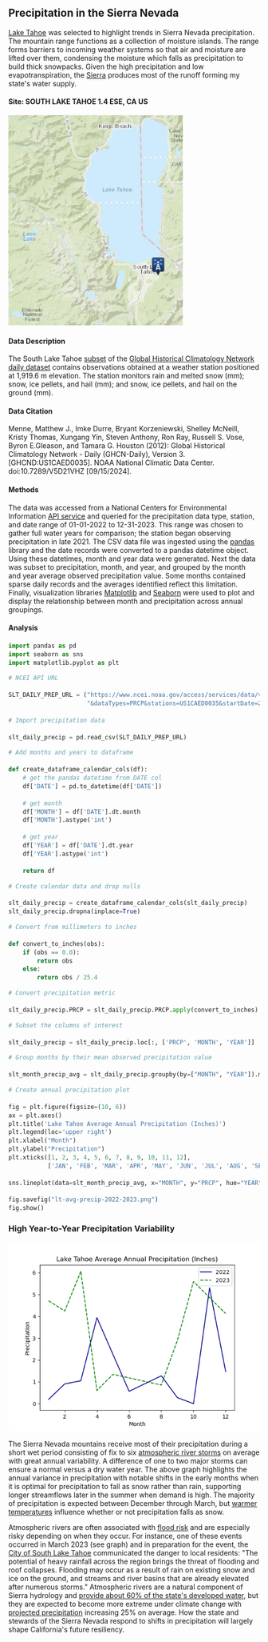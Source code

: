 ## Precipitation in the Sierra Nevada

[Lake Tahoe](https://www.fs.usda.gov/main/ltbmu/about-forest/about-area) was selected to highlight trends in Sierra Nevada precipitation. The mountain range functions as a collection of moisture islands. The range forms barriers to incoming weather systems so that air and moisture are lifted over them, condensing the moisture which falls as precipitation to build thick snowpacks. Given the high precipitation and low evapotranspiration, the [Sierra](https://www.fs.usda.gov/psw/publications/documents/psw_gtr272/psw_gtr272_013.pdf) produces most of the runoff forming my state's water supply. 

#### Site: SOUTH LAKE TAHOE 1.4 ESE, CA US

<img src="south_lake_tahoe_station.png" alt="South Lake Tahoe Station" width="350px" height="420px">

#### Data Description

The South Lake Tahoe [subset](https://www.ncdc.noaa.gov/cdo-web/datasets/GHCND/stations/GHCND:US1CAED0035/detail) of the [Global Historical Climatology Network daily dataset](https://www.ncei.noaa.gov/metadata/geoportal/rest/metadata/item/gov.noaa.ncdc:C00861/html) contains observations obtained at a weather station positioned at 1,919.6 m elevation. The station monitors rain and melted snow (mm); snow, ice pellets, and hail (mm); and snow, ice pellets, and hail on the ground (mm). 

#### Data Citation

Menne, Matthew J., Imke Durre, Bryant Korzeniewski, Shelley McNeill, Kristy Thomas, Xungang Yin, Steven Anthony, Ron Ray, Russell S. Vose, Byron E.Gleason, and Tamara G. Houston (2012): Global Historical Climatology Network - Daily (GHCN-Daily), Version 3. [GHCND:US1CAED0035]. NOAA National Climatic Data Center. doi:10.7289/V5D21VHZ [09/15/2024].

#### Methods

The data was accessed from a National Centers for Environmental Information [API service](https://www.ncei.noaa.gov/support/access-data-service-api-user-documentation) and queried for the precipitation data type, station, and date range of 01-01-2022 to 12-31-2023. This range was chosen to gather full water years for comparison; the station began observing precipitation in late 2021. The CSV data file was ingested using the [pandas](https://pandas.pydata.org/) library and the date records were converted to a pandas datetime object. Using these datetimes, month and year data were generated. Next the data was subset to precipitation, month, and year, and grouped by the month and year average observed precipitation value. Some months contained sparse daily records and the averages identified reflect this limitation. Finally, visualization libraries [Matplotlib](https://matplotlib.org/) and [Seaborn](https://seaborn.pydata.org/) were used to plot and display the relationship between month and precipitation across annual groupings.  

#### Analysis 

```python
import pandas as pd
import seaborn as sns
import matplotlib.pyplot as plt
```

```python
# NCEI API URL

SLT_DAILY_PREP_URL = ("https://www.ncei.noaa.gov/access/services/data/v1?dataset=daily-summaries"+
                      "&dataTypes=PRCP&stations=US1CAED0035&startDate=2022-01-01&endDate=2023-12-31")

# Import precipitation data

slt_daily_precip = pd.read_csv(SLT_DAILY_PREP_URL) 
```

```python
# Add months and years to dataframe

def create_dataframe_calendar_cols(df):
    # get the pandas datetime from DATE col 
    df['DATE'] = pd.to_datetime(df['DATE'])

    # get month
    df['MONTH'] = df['DATE'].dt.month
    df['MONTH'].astype('int')

    # get year 
    df['YEAR'] = df['DATE'].dt.year
    df['YEAR'].astype('int')

    return df
```

```python
# Create calendar data and drop nulls

slt_daily_precip = create_dataframe_calendar_cols(slt_daily_precip)
slt_daily_precip.dropna(inplace=True)
```

```python
# Convert from millimeters to inches

def convert_to_inches(obs):
    if (obs == 0.0):
        return obs
    else: 
        return obs / 25.4
```

```python
# Convert precipitation metric

slt_daily_precip.PRCP = slt_daily_precip.PRCP.apply(convert_to_inches)
```

```python
# Subset the columns of interest

slt_daily_precip = slt_daily_precip.loc[:, ['PRCP', 'MONTH', 'YEAR']]
```

```python
# Group months by their mean observed precipitation value

slt_month_precip_avg = slt_daily_precip.groupby(by=["MONTH", "YEAR"]).mean() 
```

```python
# Create annual precipitation plot

fig = plt.figure(figsize=(10, 6)) 
ax = plt.axes()
plt.title('Lake Tahoe Average Annual Precipitation (Inches)')
plt.legend(loc='upper right')
plt.xlabel("Month")
plt.ylabel("Precipitation")
plt.xticks([1, 2, 3, 4, 5, 6, 7, 8, 9, 10, 11, 12],
           ['JAN', 'FEB', 'MAR', 'APR', 'MAY', 'JUN', 'JUL', 'AUG', 'SEP', 'OCT', 'NOV', 'DEC'])

sns.lineplot(data=slt_month_precip_avg, x="MONTH", y="PRCP", hue="YEAR", style="YEAR", palette=['darkblue', 'g'])

fig.savefig("lt-avg-precip-2022-2023.png") 
fig.show()
```

### High Year-to-Year Precipitation Variability

![png](lt-obs-precip-2022-2023.png)

The Sierra Nevada mountains receive most of their precipitation during a short wet period consisting of fix to six [atmospheric river storms](https://www.noaa.gov/stories/what-are-atmospheric-rivers) on average with great annual variability. A difference of one to two major storms can ensure a normal versus a dry water year. The above graph highlights the annual variance in precipitation with notable shifts in the early months when it is optimal for precipitation to fall as snow rather than rain, supporting longer streamflows later in the summer when demand is high. The majority of precipitation is expected between December through March, but [warmer temperatures](https://www.fs.usda.gov/psw/publications/documents/psw_gtr272/psw_gtr272_013.pdf) influence whether or not precipitation falls as snow. 

Atmospheric rivers are often associated with [flood risk](https://agupubs.onlinelibrary.wiley.com/doi/10.1029/2020GL088679) and are especially risky depending on when they occur. For instance, one of these events occurred in March 2023 (see graph) and in preparation for the event, the [City of South Lake Tahoe](https://sierranevadaalliance.org/city-of-south-lake-tahoe-urges-residents-to-prepare-for-impacts-of-rain-on-snow-event/) communicated the danger to local residents: "The potential of heavy rainfall across the region brings the threat of flooding and roof collapses. Flooding may occur as a result of rain on existing snow and ice on the ground, and streams and river basins that are already elevated after numerous storms." Atmospheric rivers are a natural component of Sierra hydrology and [provide about 60% of the state's developed water](https://sierranevada.ca.gov/what-we-do/#regionalChallenges), but they are expected to become more extreme under climate change with [projected precipitation](https://agupubs.onlinelibrary.wiley.com/doi/10.1029/2019JD031554) increasing 25% on average. How the state and stewards of the Sierra Nevada respond to shifts in precipitation will largely shape California's future resiliency. 
